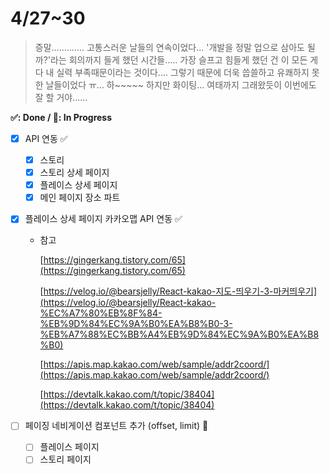 # 4/27~30

> 증말............. 고통스러운 날들의 연속이었다... '개발을 정말 업으로 삼아도 될까?'라는 회의까지 들게 했던 시간들..... 가장 슬프고 힘들게 했던 건 이 모든 게 다 내 실력 부족때문이라는 것이다.... 그렇기 때문에 더욱 씁쓸하고 유쾌하지 못한 날들이었다 ㅠ... 하~~~~~ 하지만 화이팅... 여태까지 그래왔듯이 이번에도 잘 할 거야......

**✅: Done / 💬: In Progress**

- [x] API 연동 ✅
  - [x] 스토리
  - [x] 스토리 상세 페이지
  - [x] 플레이스 상세 페이지
  - [x] 메인 페이지 장소 파트
- [x] 플레이스 상세 페이지 카카오맵 API 연동 ✅

  - 참고

    [https://gingerkang.tistory.com/65](https://gingerkang.tistory.com/65)

    [https://velog.io/@bearsjelly/React-kakao-지도-띄우기-3-마커띄우기](https://velog.io/@bearsjelly/React-kakao-%EC%A7%80%EB%8F%84-%EB%9D%84%EC%9A%B0%EA%B8%B0-3-%EB%A7%88%EC%BB%A4%EB%9D%84%EC%9A%B0%EA%B8%B0)

    [https://apis.map.kakao.com/web/sample/addr2coord/](https://apis.map.kakao.com/web/sample/addr2coord/)

    [https://devtalk.kakao.com/t/topic/38404](https://devtalk.kakao.com/t/topic/38404)

- [ ] 페이징 네비게이션 컴포넌트 추가 (offset, limit) 💬
  - [ ] 플레이스 페이지
  - [ ] 스토리 페이지

